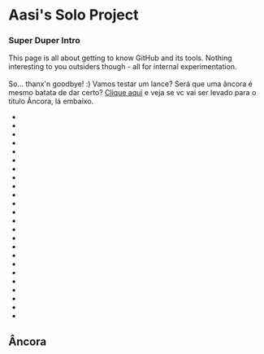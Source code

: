 # Aasi's Solo Project

### Super Duper Intro
This page is all about getting to know GitHub and its tools. Nothing interesting to you outsiders though - all for internal experimentation.
<br><br>
So... thanx'n goodbye! :)
Vamos testar um lance? Será que uma âncora é mesmo batata de dar certo? [Clique aqui](#anchor) e veja se vc vai ser levado para o título Âncora, lá embaixo.

-

-

-

-

-

-

-

-

-

-

-

-

-

-

-

-

-

-

-

-

-

-

-

-
## <a name=“anchor”><a/>Âncora
